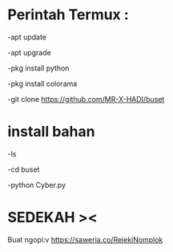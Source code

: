 # Perintah Termux :

-apt update 

-apt upgrade

-pkg install python

-pkg install colorama

-git clone https://github.com/MR-X-HADI/buset

# install bahan
-ls

-cd buset

-python Cyber.py

# SEDEKAH ><
Buat ngopi:v
https://saweria.co/RejekiNomplok
